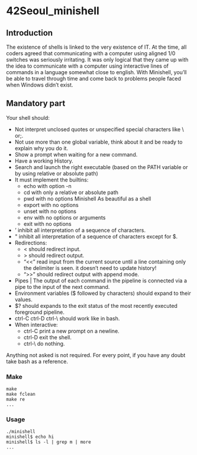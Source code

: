# 42Seoul_minishell
## Introduction
The existence of shells is linked to the very existence of IT. At the time, all coders agreed
that communicating with a computer using aligned 1/0 switches was seriously
irritating. It was only logical that they came up with the idea to communicate with
a computer using interactive lines of commands in a language somewhat close
to english.
With Minishell, you’ll be able to travel through time and come back to problems
people faced when Windows didn’t exist.
## Mandatory part
Your shell should:
- Not interpret unclosed quotes or unspecified special characters like \ or;.
- Not use more than one global variable, think about it and be ready to explain why
you do it.
- Show a prompt when waiting for a new command.
- Have a working History.
- Search and launch the right executable (based on the PATH variable or by using
relative or absolute path)
- It must implement the builtins:
  - echo with option -n
  - cd with only a relative or absolute path
  - pwd with no options
Minishell As beautiful as a shell
  - export with no options
  - unset with no options
  - env with no options or arguments
  - exit with no options
- ’ inhibit all interpretation of a sequence of characters.
- " inhibit all interpretation of a sequence of characters except for $.
- Redirections:
  - < should redirect input.
  - \> should redirect output.
  - “<<” read input from the current source until a line containing only the delimiter is seen. it doesn’t need to update history!
  - “>>” should redirect output with append mode.
- Pipes | The output of each command in the pipeline is connected via a pipe to the input of the next command.
- Environment variables ($ followed by characters) should expand to their values.
- $? should expands to the exit status of the most recently executed foreground
pipeline.
- ctrl-C ctrl-D ctrl-\ should work like in bash.
- When interactive:
  - ctrl-C print a new prompt on a newline.
  - ctrl-D exit the shell.
  - ctrl-\ do nothing.
 
Anything not asked is not required.
For every point, if you have any doubt take bash as a reference.
### Make
```shell
make
make fclean
make re
...
```
### Usage
```shell
./minishell
minishell$ echo hi
minishell$ ls -l | grep m | more
...
```
